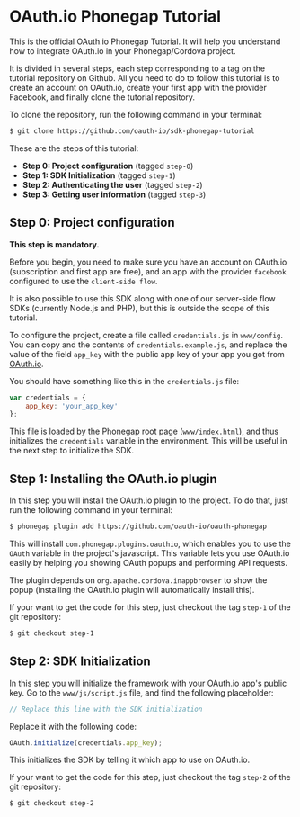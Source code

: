 OAuth.io Phonegap Tutorial
==========================

This is the official OAuth.io Phonegap Tutorial. It will help you understand how to integrate OAuth.io in your Phonegap/Cordova project.

It is divided in several steps, each step corresponding to a tag on the tutorial repository on Github. All you need to do to follow this tutorial is to create an account on OAuth.io, create your first app with the provider Facebook, and finally clone the tutorial repository.

To clone the repository, run the following command in your terminal:

```sh
$ git clone https://github.com/oauth-io/sdk-phonegap-tutorial
```

These are the steps of this tutorial:

* **Step 0: Project configuration** (tagged `step-0`)
* **Step 1: SDK Initialization** (tagged `step-1`)
* **Step 2: Authenticating the user** (tagged `step-2`)
* **Step 3: Getting user information** (tagged `step-3`)

Step 0: Project configuration
-----------------------------

**This step is mandatory.**

Before you begin, you need to make sure you have an account on OAuth.io (subscription and first app are free), and an app with the provider `facebook` configured to use the `client-side flow`.

It is also possible to use this SDK along with one of our server-side flow SDKs (currently Node.js and PHP), but this is outside the scope of this tutorial.

To configure the project, create a file called `credentials.js` in `www/config`. You can copy and the contents of `credentials.example.js`, and replace the value of the field `app_key` with the public app key of your app you got from [OAuth.io](https://oauth.io).

You should have something like this in the `credentials.js` file:

```javascript
var credentials = {
    app_key: 'your_app_key'
};
```

This file is loaded by the Phonegap root page (`www/index.html`), and thus initializes the `credentials` variable in the environment. This will be useful in the next step to initialize the SDK.

Step 1: Installing the OAuth.io plugin
--------------------------------------

In this step you will install the OAuth.io plugin to the project. To do that, just run the following command in your terminal:

```sh
$ phonegap plugin add https://github.com/oauth-io/oauth-phonegap
```

This will install `com.phonegap.plugins.oauthio`, which enables you to use the `OAuth` variable in the project's javascript. This variable lets you use OAuth.io easily by helping you showing OAuth popups and performing API requests.

The plugin depends on `org.apache.cordova.inappbrowser` to show the popup (installing the OAuth.io plugin will automatically install this).

If your want to get the code for this step, just checkout the tag `step-1` of the git repository:

```sh
$ git checkout step-1
```

Step 2: SDK Initialization
--------------------------

In this step you will initialize the framework with your OAuth.io app's public key. Go to the `www/js/script.js` file, and find the following placeholder:

```javascript
// Replace this line with the SDK initialization
```

Replace it with the following code:

```javascript
OAuth.initialize(credentials.app_key);
```

This initializes the SDK by telling it which app to use on OAuth.io.

If your want to get the code for this step, just checkout the tag `step-2` of the git repository:

```sh
$ git checkout step-2
```

